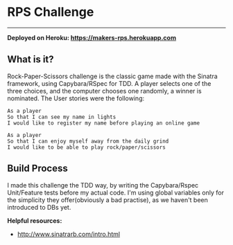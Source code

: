 # RPS Challenge
--------

**Deployed on Heroku: https://makers-rps.herokuapp.com**

What is it?
---------

Rock-Paper-Scissors challenge is the classic game made with the Sinatra
framework, using Capybara/RSpec for TDD. A player selects one of the three
choices, and the computer chooses one randomly, a winner is nominated.
The User stories were the following:

```
As a player
So that I can see my name in lights
I would like to register my name before playing an online game

As a player
So that I can enjoy myself away from the daily grind
I would like to be able to play rock/paper/scissors
```

Build Process
-----

I made this challenge the TDD way, by writing the Capybara/Rspec Unit/Feature
tests before my actual code. I'm using global variables only for the simplicity
they offer(obviously a bad practise), as we haven't been introduced to DBs yet.

**Helpful resources:**
* http://www.sinatrarb.com/intro.html
